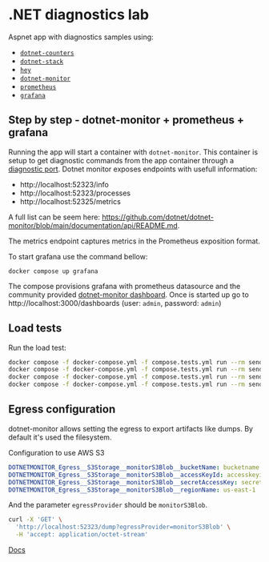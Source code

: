 # .NET diagnostics lab

Aspnet app with diagnostics samples using:
- [`dotnet-counters`](https://learn.microsoft.com/en-us/dotnet/core/diagnostics/dotnet-counters)
- [`dotnet-stack`](https://learn.microsoft.com/en-us/dotnet/core/diagnostics/dotnet-stack)
- [`hey`](https://github.com/rakyll/hey)
- [`dotnet-monitor`](https://learn.microsoft.com/en-us/dotnet/core/diagnostics/dotnet-monitor)
- [`prometheus`](https://prometheus.io/)
- [`grafana`](https://grafana.com/docs/grafana/latest/)

## Step by step - dotnet-monitor + prometheus + grafana

Running the app will start a container with `dotnet-monitor`. This container is setup to get diagnostic commands from the app container through a [diagnostic port](https://learn.microsoft.com/en-us/dotnet/core/diagnostics/diagnostic-port). Dotnet monitor exposes endpoints with usefull information:

- http://localhost:52323/info
- http://localhost:52323/processes
- http://localhost:52325/metrics

A full list can be seem here: https://github.com/dotnet/dotnet-monitor/blob/main/documentation/api/README.md.

The metrics endpoint captures metrics in the Prometheus exposition format.

To start grafana use the command bellow:

```
docker compose up grafana
```

The compose provisions grafana with prometheus datasource and the community provided [dotnet-monitor dashboard](https://grafana.com/grafana/dashboards/19297-dotnet-monitor-dashboard/). Once is started up go to http://localhost:3000/dashboards (user: `admin`, password: `admin`)


## Load tests

Run the load test:

```sh
docker compose -f docker-compose.yml -f compose.tests.yml run --rm send-load-sync
docker compose -f docker-compose.yml -f compose.tests.yml run --rm send-load-async
docker compose -f docker-compose.yml -f compose.tests.yml run --rm send-load-enumeration
docker compose -f docker-compose.yml -f compose.tests.yml run --rm send-load-multiple-enumeration
```

## Egress configuration

dotnet-monitor allows setting the egress to export artifacts like dumps. By default it's used the filesystem.

Configuration to use AWS S3

```yml
DOTNETMONITOR_Egress__S3Storage__monitorS3Blob__bucketName: bucketname
DOTNETMONITOR_Egress__S3Storage__monitorS3Blob__accessKeyId: accesskeyid
DOTNETMONITOR_Egress__S3Storage__monitorS3Blob__secretAccessKey: secretaccesskey
DOTNETMONITOR_Egress__S3Storage__monitorS3Blob__regionName: us-east-1
```

And the parameter `egressProvider` should be `monitorS3Blob`.

```sh
curl -X 'GET' \
  'http://localhost:52323/dump?egressProvider=monitorS3Blob' \
  -H 'accept: application/octet-stream'
```

[Docs](https://github.com/dotnet/dotnet-monitor/blob/407ddc545b08fce1eb245c8c16ca46316fb8af78/documentation/configuration/egress-configuration.md)